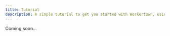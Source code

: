 ```yaml
---
title: Tutorial
description: A simple tutorial to get you started with Workertown, using the @workertown/search package.
---
```


Coming soon...
